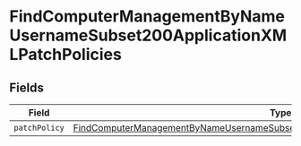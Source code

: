 # FindComputerManagementByNameUsernameSubset200ApplicationXMLPatchPolicies


## Fields

| Field                                                                                                                                                                                                 | Type                                                                                                                                                                                                  | Required                                                                                                                                                                                              | Description                                                                                                                                                                                           |
| ----------------------------------------------------------------------------------------------------------------------------------------------------------------------------------------------------- | ----------------------------------------------------------------------------------------------------------------------------------------------------------------------------------------------------- | ----------------------------------------------------------------------------------------------------------------------------------------------------------------------------------------------------- | ----------------------------------------------------------------------------------------------------------------------------------------------------------------------------------------------------- |
| `patchPolicy`                                                                                                                                                                                         | [FindComputerManagementByNameUsernameSubset200ApplicationXMLPatchPoliciesPatchPolicy](../../models/operations/findcomputermanagementbynameusernamesubset200applicationxmlpatchpoliciespatchpolicy.md) | :heavy_minus_sign:                                                                                                                                                                                    | N/A                                                                                                                                                                                                   |